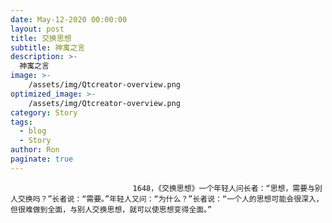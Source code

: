 ```yaml
---
date: May-12-2020 00:00:00
layout: post
title: 交换思想
subtitle: 神寓之言
description: >-
  神寓之言
image: >-
    /assets/img/Qtcreator-overview.png
optimized_image: >-
    /assets/img/Qtcreator-overview.png
category: Story
tags:
  - blog
  - Story
author: Ron
paginate: true
---
```


							　　1648，《交换思想》一个年轻人问长者：“思想，需要与别人交换吗？”长者说：“需要。”年轻人又问：“为什么？”长者说：“一个人的思想可能会很深入，但很难做到全面，与别人交换思想，就可以使思想变得全面。”
							
							
						